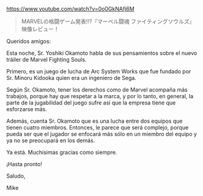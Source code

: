 https://www.youtube.com/watch?v=0o0GkNAfj6M

> MARVELの格闘ゲーム発表!!?『マーベル闘魂 ファイティングソウルズ』映像レビュー！ 

Queridos amigos:

Esta noche, Sr. Yoshiki Okamoto habla de sus pensamientos sobre el nuevo tráiler de Marvel Fighting Souls. 

Primero, es un juego de lucha de Arc System Works que fue fundado por Sr. Minoru Kidooka quien era un ingeniero de Sega.

Según Sr. Okamoto, tener los derechos como de Marvel acompaña más trabajos, porque hay que respetar a la marca, y por lo tanto, en general, la parte de la jugabilidad del juego sufre así que la empresa tiene que esforzarse más.

Además, cuenta Sr. Okamoto que es una lucha entre dos equipos que tienen cuatro miembros. Entonces, le parece que será complejo, porque pueda ser que el jugador se enfocará más sólo en un miembro del equipo y ya no se preocupará en los demás.

Ya está. Muchísimas gracias como siempre.

¡Hasta pronto!

Saludo,

Mike
